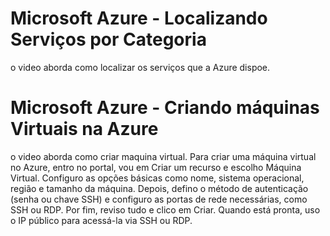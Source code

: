 # Microsoft Azure - Localizando Serviços por Categoria

o video aborda como localizar os serviços que a Azure dispoe.

# Microsoft Azure - Criando máquinas Virtuais na Azure

o video aborda como criar maquina virtual.
Para criar uma máquina virtual no Azure, entro no portal, vou em Criar um recurso e escolho Máquina Virtual. Configuro as opções básicas como nome, sistema operacional, região e tamanho da máquina. Depois, defino o método de autenticação (senha ou chave SSH) e configuro as portas de rede necessárias, como SSH ou RDP. Por fim, reviso tudo e clico em Criar. Quando está pronta, uso o IP público para acessá-la via SSH ou RDP.

